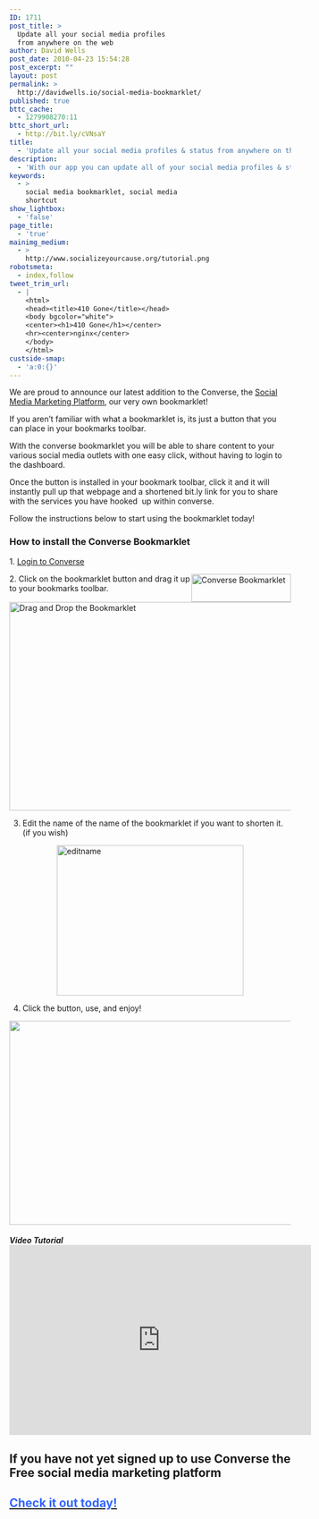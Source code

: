 ```yaml
---
ID: 1711
post_title: >
  Update all your social media profiles
  from anywhere on the web
author: David Wells
post_date: 2010-04-23 15:54:28
post_excerpt: ""
layout: post
permalink: >
  http://davidwells.io/social-media-bookmarklet/
published: true
bttc_cache:
  - 1279908270:11
bttc_short_url:
  - http://bit.ly/cVNsaY
title:
  - 'Update all your social media profiles & status from anywhere on the web'
description:
  - 'With our app you can update all of your social media profiles & statuses from anywhere on the web with our bookmarklet tool.'
keywords:
  - >
    social media bookmarklet, social media
    shortcut
show_lightbox:
  - 'false'
page_title:
  - 'true'
mainimg_medium:
  - >
    http://www.socializeyourcause.org/tutorial.png
robotsmeta:
  - index,follow
tweet_trim_url:
  - |
    <html>
    <head><title>410 Gone</title></head>
    <body bgcolor="white">
    <center><h1>410 Gone</h1></center>
    <hr><center>nginx</center>
    </body>
    </html>
custside-smap:
  - 'a:0:{}'
---
```

We are proud to announce our latest addition to the Converse, the <a href="http://www.socializeyourcause.org/social-media-marketing-platform/">Social Media Marketing Platform</a>, our very own bookmarklet!

If you aren’t familiar with what a bookmarklet is, its just a button that you can place in your bookmarks toolbar.

With the converse bookmarklet you will be able to share content to your various social media outlets with one easy click, without having to login to the dashboard.

Once the button is installed in your bookmark toolbar, click it and it will instantly pull up that webpage and a shortened bit.ly link for you to share with the services you have hooked  up within converse.
<!--more-->
Follow the instructions below to start using the bookmarklet today!
<h3>How to install the Converse Bookmarklet</h3>
1. <a href="http://converse.socializeyourcause.org/login">Login to Converse</a>

<a href="http://www.davidwells.tv/wp-content/uploads/2010/04/ConverseBookmarklet11.png"><img style="display: inline; margin-left: 0px; margin-right: 0px; border: 0px;" title="Converse Bookmarklet" src="http://www.davidwells.tv/wp-content/uploads/2010/04/ConverseBookmarklet_thumb11.png" alt="Converse Bookmarklet" width="178" height="50" align="right" border="0" /></a>2. Click on the bookmarklet button and drag it up to your bookmarks toolbar.

<a href="http://www.davidwells.tv/wp-content/uploads/2010/04/DragandDroptheBookmarklet1.png"><img style="display: inline; border: 0px initial initial;" title="Drag and Drop the Bookmarklet" src="http://www.davidwells.tv/wp-content/uploads/2010/04/DragandDroptheBookmarklet_thumb1.png" alt="Drag and Drop the Bookmarklet" width="508" height="373" border="0" /></a>

3. Edit the name of the name of the bookmarklet if you want to shorten it. (if you wish)

<a href="http://www.davidwells.tv/wp-content/uploads/2010/04/editname1.png"><img style="display: block; float: none; margin-left: auto; margin-right: auto; border: 0px;" title="editname" src="http://www.davidwells.tv/wp-content/uploads/2010/04/editname_thumb1.png" alt="editname" width="334" height="269" border="0" /></a>

4. Click the button, use, and enjoy!
<p style="text-align: center;"><a href="http://www.davidwells.tv/wp-content/uploads/2010/04/How-to-use-the-bookmarklet1.png"><img class="aligncenter size-large wp-image-1713" title="How to use the bookmarklet" src="http://www.davidwells.tv/wp-content/uploads/2010/04/How-to-use-the-bookmarklet-1024x691.png" alt="" width="540" height="365" /></a></p>

<h5>Video Tutorial
<object width="540" height="340" classid="clsid:d27cdb6e-ae6d-11cf-96b8-444553540000" codebase="http://download.macromedia.com/pub/shockwave/cabs/flash/swflash.cab#version=6,0,40,0"><param name="allowFullScreen" value="true" /><param name="allowscriptaccess" value="always" /><param name="src" value="http://www.youtube.com/v/yyI_HcFZTs8&amp;hl=en_US&amp;fs=1&amp;" /><param name="allowfullscreen" value="true" /><embed width="540" height="340" type="application/x-shockwave-flash" src="http://www.youtube.com/v/yyI_HcFZTs8&amp;hl=en_US&amp;fs=1&amp;" allowFullScreen="true" allowscriptaccess="always" allowfullscreen="true" /></object></h5>
<h2>If you have not yet signed up to use Converse the Free social media marketing platform</h2>
<h2><a href="http://converse.socializeyourcause.org/signup"><span style="color: #000000;"><span style="color: #3366ff;">Check it out today!</span></span></a></h2>